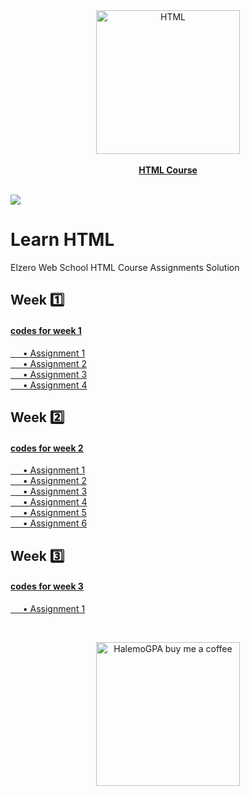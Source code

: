 <a href="https://www.youtube.com/playlist?list=PLDoPjvoNmBAw_t_XWUFbBX-c9MafPk9ji" >
<div align="center">
				<img src="https://upload.wikimedia.org/wikipedia/commons/thumb/6/61/HTML5_logo_and_wordmark.svg/2048px-HTML5_logo_and_wordmark.svg.png" width="230" alt="HTML"></div><div align="center"><br><b>HTML Course</b></div></a><br>
				
![](https://i.imgur.com/waxVImv.png)
				

# Learn HTML
Elzero Web School HTML Course Assignments Solution
## Week 1️⃣
#### [codes for week 1](https://github.com/HalemoGPA/Learn-HTML/tree/main/week1)  
[     • Assignment 1](https://github.com/HalemoGPA/Learn-HTML/tree/main/week1/Assignment1)    
[     • Assignment 2](https://github.com/HalemoGPA/Learn-HTML/tree/main/week1/Assignment2)    
[     • Assignment 3](https://github.com/HalemoGPA/Learn-HTML/tree/main/week1/Assignment3)    
[     • Assignment 4](https://github.com/HalemoGPA/Learn-HTML/tree/main/week1/Assignment4)     

## Week 2️⃣
#### [codes for week 2](https://github.com/HalemoGPA/Learn-HTML/tree/main/week2)  
[     • Assignment 1](https://github.com/HalemoGPA/Learn-HTML/tree/main/week2/Assignment1)    
[     • Assignment 2](https://github.com/HalemoGPA/Learn-HTML/tree/main/week2/Assignment2)    
[     • Assignment 3](https://github.com/HalemoGPA/Learn-HTML/tree/main/week2/Assignment3)    
[     • Assignment 4](https://github.com/HalemoGPA/Learn-HTML/tree/main/week2/Assignment4)    
[     • Assignment 5](https://github.com/HalemoGPA/Learn-HTML/tree/main/week2/Assignment5)    
[     • Assignment 6](https://github.com/HalemoGPA/Learn-HTML/tree/main/week2/Assignment6)     

## Week 3️⃣   
#### [codes for week 3](https://github.com/HalemoGPA/Learn-HTML/tree/main/week3)  
[     • Assignment 1](https://github.com/HalemoGPA/Learn-HTML/tree/main/week3/Assignment1)    

<br>
<p align="center">
  <a href="https://www.buymeacoffee.com/HalemoGPA" target="_blank" ><img src="https://www.buymeacoffee.com/assets/img/custom_images/orange_img.png" alt="HalemoGPA buy me a coffee" width="230"></a>
</p>
  
